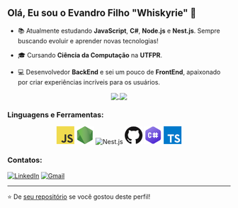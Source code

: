 ## Olá, Eu sou o Evandro Filho "Whiskyrie" 👋

- 📚 Atualmente estudando **JavaScript**, **C#**, **Node.js** e **Nest.js**. Sempre buscando evoluir e aprender novas tecnologias!

- 🎓 Cursando **Ciência da Computação** na **UTFPR**.

- 💻 Desenvolvedor **BackEnd** e sei um pouco de **FrontEnd**, apaixonado por criar experiências incríveis para os usuários.

<p align="center">
  <a href="https://github.com/anuraghazra/convoychat">
    <img height="175" align="center" src="https://github-readme-stats.vercel.app/api/top-langs?username=Whiskyrie&layout=compact&langs_count=8&card_width=250&theme=shadow_red&border_radius=15" />
  </a>
  <a href="https://github.com/anuraghazra/github-readme-stats">
    <img height="175" align="center" src="https://github-readme-stats.vercel.app/api?username=Whiskyrie&show_icons=true&theme=shadow_red&border_radius=15" />
  </a>
</p>

### Linguagens e Ferramentas:

<p align="center">
  <img alt="JavaScript" width="40" src="https://raw.githubusercontent.com/github/explore/80688e429a7d4ef2fca1e82350fe8e3517d3494d/topics/javascript/javascript.png" />
  <img alt="Node.js" width="40" src="https://raw.githubusercontent.com/github/explore/80688e429a7d4ef2fca1e82350fe8e3517d3494d/topics/nodejs/nodejs.png" />
  <img alt="Nest.js" width="40" src="https://nestjs.com/img/logo-small.svg" />
  <img alt="GitHub" width="40" src="https://raw.githubusercontent.com/github/explore/78df643247d429f6cc873026c0622819ad797942/topics/github/github.png" />
  <img alt="C#" width="40" src="https://raw.githubusercontent.com/github/explore/main/topics/csharp/csharp.png" />
  <img alt="TypeScript" width="40" src="https://raw.githubusercontent.com/github/explore/main/topics/typescript/typescript.png" />
</p>

### Contatos:

[![LinkedIn](https://img.shields.io/badge/-LinkedIn-blue?style=flat&logo=Linkedin&logoColor=white)](https://www.linkedin.com/in/evandroropelattofilho/)
[![Gmail](https://img.shields.io/badge/-Gmail-c14438?style=flat&logo=Gmail&logoColor=white)](mailto:evandroropfilho@gmail.com)

---

⭐ De [seu repositório](https://github.com/Whiskyrie/Whiskyrie) se você gostou deste perfil!
